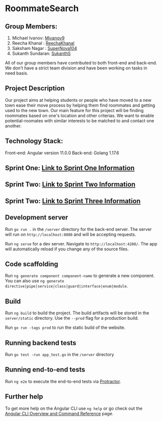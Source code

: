 
# RoommateSearch

## Group Members:
1. Michael Ivanov: [Mivanov9](https://github.com/Mivanov9)
2. Reecha Khanal : [ReechaKhanal](https://github.com/ReechaKhanal)
3. Saksham Nagar : [SuperNova104](https://github.com/SuperNova104)
4. Sukanth Sundaran: [SukanthS](https://github.com/SukanthS)

All of our group members have contributed to both front-end and back-end. We don't have a strict team division and have been working on tasks in need basis.

## Project Description

Our project aims at helping students or people who have moved to a new town ease their move process by helping them find roommates and getting used to the new town. Our main feature for this project will be finding roommates based on one's location and other criterias. We want to enable potential-roomates with similar interests to be matched to and contact one another. 

## Technology Stack:
Front-end: Angular version 11.0.0
Back-end: Golang 1.17.6

## Sprint One: [Link to Sprint One Information](https://github.com/ReechaKhanal/RoommateSearch/blob/main/Sprint1.md)
## Sprint Two: [Link to Sprint Two Information](https://github.com/ReechaKhanal/RoommateSearch/blob/main/Sprint2.md)
## Sprint Two: [Link to Sprint Three Information](https://github.com/ReechaKhanal/RoommateSearch/blob/main/Sprint3.md)

## Development server

Run `go run .` in the `/server` directory for the back-end server. The server will run on `http://localhost:8080` and will be accepting requests.

Run `ng serve` for a dev server. Navigate to `http://localhost:4200/`. The app will automatically reload if you change any of the source files.

## Code scaffolding

Run `ng generate component component-name` to generate a new component. You can also use `ng generate directive|pipe|service|class|guard|interface|enum|module`.

## Build

Run `ng build` to build the project. The build artifacts will be stored in the `server/static` directory. Use the `--prod` flag for a production build.

Run `go run -tags prod` to run the static build of the website.

## Running backend tests

Run `go test -run app_test.go` in the `/server` directory

## Running end-to-end tests

Run `ng e2e` to execute the end-to-end tests via [Protractor](http://www.protractortest.org/).

## Further help

To get more help on the Angular CLI use `ng help` or go check out the [Angular CLI Overview and Command Reference](https://angular.io/cli) page.
